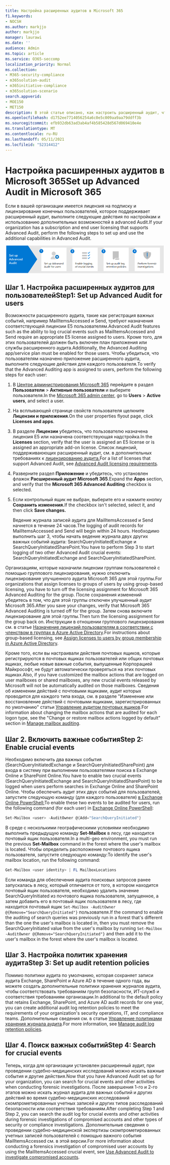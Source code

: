 ```yaml
---
title: Настройка расширенных аудитов в Microsoft 365
f1.keywords:
- NOCSH
ms.author: markjjo
author: markjjo
manager: laurawi
ms.date: ''
audience: Admin
ms.topic: article
ms.service: O365-seccomp
localization_priority: Normal
ms.collection:
- M365-security-compliance
- m365solution-audit
- m365initiative-compliance
- m365solution-scenario
search.appverid:
- MOE150
- MET150
description: В этой статье описано, как настроить расширенный аудит, чтобы можно было проводить судебно-медицинские расследования при взломе учетных записей пользователей или расследования других инцидентов, связанных с безопасностью.
ms.openlocfilehash: d1752ee7714056254a6c0e5c009aa9aa79ddff3b
ms.sourcegitcommit: efb932db63ad3ab4af4b585428d567d069410e4e
ms.translationtype: MT
ms.contentlocale: ru-RU
ms.lasthandoff: 05/11/2021
ms.locfileid: "52314412"
---
```

# <a name="set-up-advanced-audit-in-microsoft-365"></a><span data-ttu-id="3c27b-103">Настройка расширенных аудитов в Microsoft 365</span><span class="sxs-lookup"><span data-stu-id="3c27b-103">Set up Advanced Audit in Microsoft 365</span></span>

<span data-ttu-id="3c27b-104">Если в вашей организации имеется лицензия на подписку и лицензирование конечных пользователей, которое поддерживает расширенный аудит, выполните следующие действия по настройкам и использованию дополнительных возможностей в advanced Audit.</span><span class="sxs-lookup"><span data-stu-id="3c27b-104">If your organization has a subscription and end user licensing that supports Advanced Audit, perform the following steps to set up and use the additional capabilities in Advanced Audit.</span></span>

![Рабочий процесс для настроить расширенный аудит](../media/AdvancedAuditWorkflow.png)

## <a name="step1-set-up-advanced-audit-for-users"></a><span data-ttu-id="3c27b-106">Шаг 1. Настройка расширенных аудитов для пользователей</span><span class="sxs-lookup"><span data-stu-id="3c27b-106">Step1: Set up Advanced Audit for users</span></span>

<span data-ttu-id="3c27b-107">Возможности расширенного аудита, такие как регистрация важных событий, например MailItemsAccessed и Send, требуют назначения соответствующей лицензии E5 пользователям.</span><span class="sxs-lookup"><span data-stu-id="3c27b-107">Advanced Audit features such as the ability to log crucial events such as MailItemsAccessed and Send require an appropriate E5 license assigned to users.</span></span> <span data-ttu-id="3c27b-108">Кроме того, для этих пользователей должен быть включен план приложения или службы расширенного аудита.</span><span class="sxs-lookup"><span data-stu-id="3c27b-108">Additionally, the Advanced Auditing app/service plan must be enabled for those users.</span></span> <span data-ttu-id="3c27b-109">Чтобы убедиться, что пользователям назначено приложение расширенного аудита, выполните следующие действия для каждого пользователя.</span><span class="sxs-lookup"><span data-stu-id="3c27b-109">To verify that the Advanced Auditing app is assigned to users, perform the following steps for each user:</span></span>

1. <span data-ttu-id="3c27b-110">В [Центре администрирования Microsoft 365](https://admin.microsoft.com/Adminportal) перейдите в раздел **Пользователи** > **Активные пользователи** и выберите пользователя.</span><span class="sxs-lookup"><span data-stu-id="3c27b-110">In the [Microsoft 365 admin center](https://admin.microsoft.com/Adminportal), go to **Users** > **Active users**, and select a user.</span></span>

2. <span data-ttu-id="3c27b-111">На всплывающей странице свойств пользователя щелкните **Лицензии и приложения**.</span><span class="sxs-lookup"><span data-stu-id="3c27b-111">On the user properties flyout page, click **Licenses and apps**.</span></span>

3. <span data-ttu-id="3c27b-112">В разделе **Лицензии** убедитесь, что пользователю назначена лицензия E5 или назначена соответствующая надстройка.</span><span class="sxs-lookup"><span data-stu-id="3c27b-112">In the **Licenses** section, verify that the user is assigned an E5 license or is assigned an appropriate add-on license.</span></span> <span data-ttu-id="3c27b-113">Список лицензий, поддерживаюющих расширенный аудит, см. в дополнительных требованиях к [лицензированию аудита.](auditing-solutions-overview.md#advanced-audit-1)</span><span class="sxs-lookup"><span data-stu-id="3c27b-113">For a list of licenses that support Advanced Audit, see [Advanced Audit licensing requirements](auditing-solutions-overview.md#advanced-audit-1).</span></span>

4. <span data-ttu-id="3c27b-114">Разверните раздел **Приложение** и убедитесь, что установлен флажок **Расширенный аудит Microsoft 365**.</span><span class="sxs-lookup"><span data-stu-id="3c27b-114">Expand the **Apps** section, and verify that the **Microsoft 365 Advanced Auditing** checkbox is selected.</span></span>

5. <span data-ttu-id="3c27b-115">Если контрольный ящик не выбран, выберите его и нажмите кнопку **Сохранить изменения.**</span><span class="sxs-lookup"><span data-stu-id="3c27b-115">If the checkbox isn't selected, select it, and then click **Save changes.**</span></span>

   <span data-ttu-id="3c27b-116">Ведение журнала записей аудита для MailItemsAccessed и Send начнется в течение 24 часов.</span><span class="sxs-lookup"><span data-stu-id="3c27b-116">The logging of audit records for MailItemsAccessed and Send will begin within 24 hours.</span></span> <span data-ttu-id="3c27b-117">Необходимо выполнить шаг 3, чтобы начать ведение журнала двух других важных событий аудита: SearchQueryInitiatedExchange и SearchQueryInitiatedSharePoint.</span><span class="sxs-lookup"><span data-stu-id="3c27b-117">You have to perform Step 3 to start logging of two other Advanced Audit crucial events: SearchQueryInitiatedExchange and SearchQueryInitiatedSharePoint.</span></span>

<span data-ttu-id="3c27b-118">Организациям, которые назначили лицензии группам пользователей с помощью группового лицензирования, нужно отключить лицензирование улучшенного аудита Microsoft 365 для этой группы.</span><span class="sxs-lookup"><span data-stu-id="3c27b-118">For organizations that assign licenses to groups of users by using group-based licensing, you have to turn off the licensing assignment for Microsoft 365 Advanced Auditing for the group.</span></span> <span data-ttu-id="3c27b-119">После сохранения изменений убедитесь в том, что для этой группы отключен улучшенный аудит Microsoft 365.</span><span class="sxs-lookup"><span data-stu-id="3c27b-119">After you save your changes, verify that Microsoft 365 Advanced Auditing is turned off for the group.</span></span> <span data-ttu-id="3c27b-120">Затем снова включите лицензирование для этой группы.</span><span class="sxs-lookup"><span data-stu-id="3c27b-120">Then turn the licensing assignment for the group back on.</span></span> <span data-ttu-id="3c27b-121">Инструкции в отношении группового лицензирования см. в статье [Назначение лицензий пользователям в соответствии с членством в группах в Azure Active Directory](/azure/active-directory/users-groups-roles/licensing-groups-assign).</span><span class="sxs-lookup"><span data-stu-id="3c27b-121">For instructions about group-based licensing, see [Assign licenses to users by group membership in Azure Active Directory](/azure/active-directory/users-groups-roles/licensing-groups-assign).</span></span>

<span data-ttu-id="3c27b-122">Кроме того, если вы настраивали действия почтовых ящиков, которые регистрируются в почтовых ящиках пользователей или общих почтовых ящиках, любые новые важные события, выпущенные Корпорацией Майкрософт, не будут автоматически проверяться на этих почтовых ящиках.</span><span class="sxs-lookup"><span data-stu-id="3c27b-122">Also, if you have customized the mailbox actions that are logged on user mailboxes or shared mailboxes, any new crucial events released by Microsoft will not be automatically audited on those mailboxes.</span></span> <span data-ttu-id="3c27b-123">Сведения об изменении действий с почтовыми ящиками, аудит которых проводится для каждого типа входа, см. в разделе "Изменение или восстановление действий с почтовыми ящиками, зарегистрированных по умолчанию" статьи [Управление аудитом почтовых ящиков](enable-mailbox-auditing.md#change-or-restore-mailbox-actions-logged-by-default).</span><span class="sxs-lookup"><span data-stu-id="3c27b-123">For information about changing the mailbox actions that are audited for each logon type, see the "Change or restore mailbox actions logged by default" section in [Manage mailbox auditing](enable-mailbox-auditing.md#change-or-restore-mailbox-actions-logged-by-default).</span></span>

## <a name="step-2-enable-crucial-events"></a><span data-ttu-id="3c27b-124">Шаг 2. Включить важные события</span><span class="sxs-lookup"><span data-stu-id="3c27b-124">Step 2: Enable crucial events</span></span>

<span data-ttu-id="3c27b-125">Необходимо включить два важных события (SearchQueryInitiatedExchange и SearchQueryInitiatedSharePoint) для входа в систему при выполнении пользователями поиска в Exchange Online и SharePoint Online.</span><span class="sxs-lookup"><span data-stu-id="3c27b-125">You have to enable two crucial events (SearchQueryInitiatedExchange and SearchQueryInitiatedSharePoint) to be logged when users perform searches in Exchange Online and SharePoint Online.</span></span> <span data-ttu-id="3c27b-126">Чтобы обеспечить аудит этих двух событий для пользователей, запустите следующую команду (для каждого пользователя) [в Exchange Online PowerShell:](/powershell/exchange/connect-to-exchange-online-powershell)</span><span class="sxs-lookup"><span data-stu-id="3c27b-126">To enable these two events to be audited for users, run the following command (for each user) in [Exchange Online PowerShell](/powershell/exchange/connect-to-exchange-online-powershell):</span></span>

```powershell
Set-Mailbox <user> -AuditOwner @{Add="SearchQueryInitiated"}
```

<span data-ttu-id="3c27b-127">В среде с несколькими географическими условиями необходимо выполнить предыдущую команду **Set-Mailbox** в лесу, где находится почтовый ящик пользователя.</span><span class="sxs-lookup"><span data-stu-id="3c27b-127">In a multi-geo environment, you must run the previous **Set-Mailbox** command in the forest where the user's mailbox is located.</span></span> <span data-ttu-id="3c27b-128">Чтобы определить расположение почтового ящика пользователя, запустите следующую команду:</span><span class="sxs-lookup"><span data-stu-id="3c27b-128">To identify the user's mailbox location, run the following command:</span></span> 

```powershell
Get-Mailbox <user identity> | FL MailboxLocations
```

<span data-ttu-id="3c27b-129">Если команда для обеспечения аудита поисковых запросов ранее запускалась в лесу, который отличается от того, в котором находится почтовый ящик пользователя, необходимо удалить значение SearchQueryInitiated из почтового ящика пользователя, запущенное, а затем добавить его в почтовый ящик пользователя в лесу, где находится почтовый ящик `Set-Mailbox -AuditOwner @{Remove="SearchQueryInitiated"}` пользователя.</span><span class="sxs-lookup"><span data-stu-id="3c27b-129">If the command to enable the auditing of search queries was previously run in a forest that's different than the one the user's mailbox is located in, then you must remove the SearchQueryInitiated value from the user's mailbox by running `Set-Mailbox -AuditOwner @{Remove="SearchQueryInitiated"}` and then add it to the user's mailbox in the forest where the user's mailbox is located.</span></span>

## <a name="step-3-set-up-audit-retention-policies"></a><span data-ttu-id="3c27b-130">Шаг 3. Настройка политик хранения аудита</span><span class="sxs-lookup"><span data-stu-id="3c27b-130">Step 3: Set up audit retention policies</span></span>

<span data-ttu-id="3c27b-131">Помимо политики аудита по умолчанию, которая сохраняет записи аудита Exchange, SharePoint и Azure AD в течение одного года, вы можете создать дополнительные политики хранения журналов аудита, чтобы соответствовать требованиям групп безопасности, ИТ-служб и соответствия требованиям организации.</span><span class="sxs-lookup"><span data-stu-id="3c27b-131">In additional to the default policy that retains Exchange, SharePoint, and Azure AD audit records for one year, you can create additional audit log retention policies to meet the requirements of your organization's security operations, IT, and compliance teams.</span></span> <span data-ttu-id="3c27b-132">Дополнительные сведения см. в статье [Управление политиками хранения журнала аудита](audit-log-retention-policies.md).</span><span class="sxs-lookup"><span data-stu-id="3c27b-132">For more information, see [Manage audit log retention policies](audit-log-retention-policies.md).</span></span>

## <a name="step-4-search-for-crucial-events"></a><span data-ttu-id="3c27b-133">Шаг 4. Поиск важных событий</span><span class="sxs-lookup"><span data-stu-id="3c27b-133">Step 4: Search for crucial events</span></span>

<span data-ttu-id="3c27b-134">Теперь, когда для организации установлен расширенный аудит, при проведении судебно-медицинских исследований можно искать важные события и другие действия.</span><span class="sxs-lookup"><span data-stu-id="3c27b-134">Now that you have Advanced Audit set up for your organization, you can search for crucial events and other activities when conducting forensic investigations.</span></span> <span data-ttu-id="3c27b-135">После завершения 1-го и 2-го этапов можно искать журнал аудита для важных событий и других действий во время судебно-медицинских исследований скомпрометированных учетных записей и других типов расследований безопасности или соответствия требованиям.</span><span class="sxs-lookup"><span data-stu-id="3c27b-135">After completing Step 1 and Step 2, you can search the audit log for crucial events and other activities during forensic investigations of compromised accounts and other types of security or compliance investigations.</span></span> <span data-ttu-id="3c27b-136">Дополнительные сведения о проведении судебно-медицинской экспертизы скомпрометированных учетных записей [](mailitemsaccessed-forensics-investigations.md)пользователей с помощью важного события MailItemsAccessed см. в этой версии.</span><span class="sxs-lookup"><span data-stu-id="3c27b-136">For more information about conducting a forensics investigation of compromised user accounts by using the MailItemsAccessed crucial event, see [Use Advanced Audit to investigate compromised accounts](mailitemsaccessed-forensics-investigations.md).</span></span>
